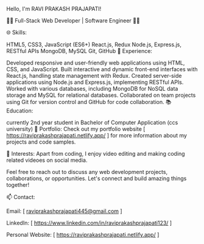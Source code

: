 Hello, I'm RAVI PRAKASH PRAJAPATI!

👩‍💻 Full-Stack Web Developer | Software Engineer 👨‍💻

🌐 Skills:

HTML5, CSS3, JavaScript (ES6+)
React.js, Redux
Node.js, Express.js, RESTful APIs
MongoDB, MySQL
Git, GitHub
🔭 Experience:

Developed responsive and user-friendly web applications using HTML, CSS, and JavaScript.
Built interactive and dynamic front-end interfaces with React.js, handling state management with Redux.
Created server-side applications using Node.js and Express.js, implementing RESTful APIs.
Worked with various databases, including MongoDB for NoSQL data storage and MySQL for relational databases.
Collaborated on team projects using Git for version control and GitHub for code collaboration.
📚 Education:

currently 2nd year student in Bachelor of Computer Application (ccs university)
💼 Portfolio: Check out my portfolio website [ https://raviprakashprajapati.netlify.app/ ] for more information about my projects and code samples.

🎯 Interests: Apart from coding, I enjoy video editing and making coding related videoes on social media.

Feel free to reach out to discuss any web development projects, collaborations, or opportunities. Let's connect and build amazing things together!

📫 Contact:

Email: [ raviprakashprajapati445@gmail.com ]

LinkedIn: [ https://www.linkedin.com/in/raviprakashprajapati123/ ]

Personal Website: [ https://raviprakashprajapati.netlify.app/ ]
